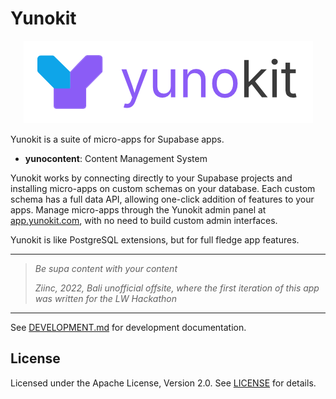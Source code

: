 # Yunokit

<div align="center">

![Yunokit logo](./shared/static/branding.png)

</div>

Yunokit is a suite of micro-apps for Supabase apps.

- **yunocontent**: Content Management System

Yunokit works by connecting directly to your Supabase projects and installing micro-apps on custom schemas on your database. Each custom schema has a full data API, allowing one-click addition of features to your apps. Manage micro-apps through the Yunokit admin panel at [app.yunokit.com](https://app.yunokit.com), with no need to build custom admin interfaces.

Yunokit is like PostgreSQL extensions, but for full fledge app features.

---

> _Be supa content with your content_
>
> _Ziinc, 2022, Bali unofficial offsite, where the first iteration of this app was written for the LW Hackathon_


---

See [DEVELOPMENT.md](./DEVELOPMENT.md) for development documentation.

## License

Licensed under the Apache License, Version 2.0. See [LICENSE](./LICENSE) for details.
